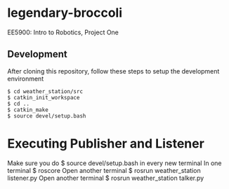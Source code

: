 # legendary-broccoli
EE5900: Intro to Robotics, Project One

## Development

After cloning this repository, follow these steps to setup the development environment
```
$ cd weather_station/src
$ catkin_init_workspace
$ cd ..
$ catkin_make
$ source devel/setup.bash
```
# Executing Publisher and Listener
Make sure you do $ source devel/setup.bash in every new terminal
In one terminal
$ roscore
Open another terminal
$ rosrun weather_station listener.py
Open another terminal
$ rosrun weather_station talker.py
